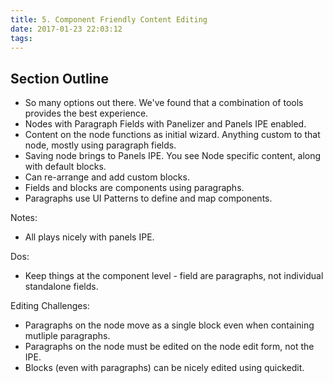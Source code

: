 ```yaml
---
title: 5. Component Friendly Content Editing
date: 2017-01-23 22:03:12
tags:
---
```


## Section Outline

* So many options out there. We've found that a combination of tools provides the best experience.
* Nodes with Paragraph Fields with Panelizer and Panels IPE enabled.
* Content on the node functions as initial wizard.  Anything custom to that node, mostly using paragraph fields.
* Saving node brings to Panels IPE.  You see Node specific content, along with default blocks.
* Can re-arrange and add custom blocks.
* Fields and blocks are components using paragraphs.
* Paragraphs use UI Patterns to define and map components.

Notes:
* All plays nicely with panels IPE.

Dos:
* Keep things at the component level - field are paragraphs, not individual standalone fields.

Editing Challenges:
* Paragraphs on the node move as a single block even when containing mutliple paragraphs.
* Paragraphs on the node must be edited on the node edit form, not the IPE.
* Blocks (even with paragraphs) can be nicely edited using quickedit.

